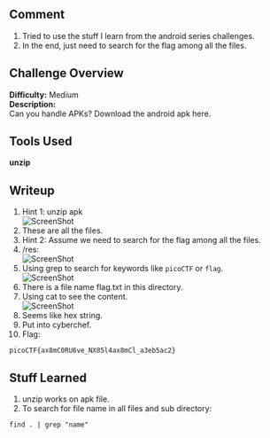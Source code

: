 ## Comment  
1. Tried to use the stuff I learn from the android series challenges.  
2. In the end, just need to search for the flag among all the files.

## Challenge Overview  
**Difficulty:** Medium  
**Description:**  
Can you handle APKs?
Download the android apk here.

## Tools Used  
**unzip**

## Writeup  
1. Hint 1: unzip apk  
![ScreenShot](https://imgur.com/O6Ji8Yg.png)  
2. These are all the files.  
3. Hint 2: Assume we need to search for the flag among all the files.  
4. /res:  
![ScreenShot](https://imgur.com/IlT7KR9.png)  
5. Using grep to search for keywords like ```picoCTF``` or ```flag```.  
![ScreenShot](https://imgur.com/pDP6CLw.png)  
6. There is a file name flag.txt in this directory.  
7. Using cat to see the content.  
![ScreenShot](https://imgur.com/yQcyGoA.png)  
8. Seems like hex string.  
9. Put into cyberchef.  
10. Flag:  
```
picoCTF{ax8mC0RU6ve_NX85l4ax8mCl_a3eb5ac2}
```
 
## Stuff Learned  
1. unzip works on apk file.
2. To search for file name in all files and sub directory:
```
find . | grep "name"
```

